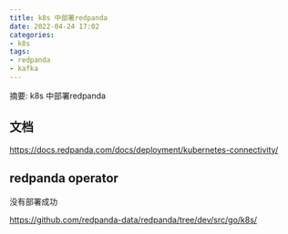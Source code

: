 ```yaml
---
title: k8s 中部署redpanda
date: 2022-04-24 17:02
categories:
- k8s
tags:
- redpanda
- kafka
---
```

  
  
摘要: k8s 中部署redpanda
<!-- more -->

## 文档

<https://docs.redpanda.com/docs/deployment/kubernetes-connectivity/>

## redpanda operator

没有部署成功

<https://github.com/redpanda-data/redpanda/tree/dev/src/go/k8s/>

